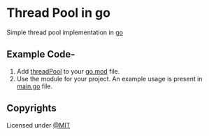 # Thread Pool in go

Simple thread pool implementation in [go](https://go.dev/)

## Example Code-

1. Add [threadPool](./threadPool/) to your [go.mod](./go.mod) file.
2. Use the module for your project. An example usage is present in [main.go](./main.go) file.

## Copyrights

Licensed under [@MIT](./LICENSE)
